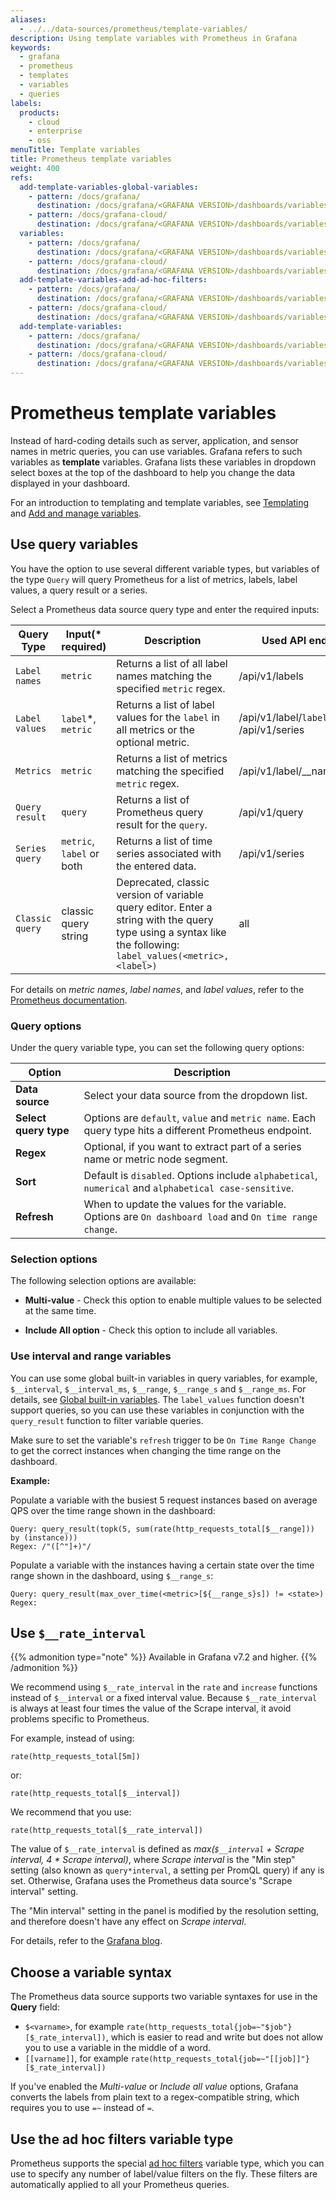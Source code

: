```yaml
---
aliases:
  - ../../data-sources/prometheus/template-variables/
description: Using template variables with Prometheus in Grafana
keywords:
  - grafana
  - prometheus
  - templates
  - variables
  - queries
labels:
  products:
    - cloud
    - enterprise
    - oss
menuTitle: Template variables
title: Prometheus template variables
weight: 400
refs:
  add-template-variables-global-variables:
    - pattern: /docs/grafana/
      destination: /docs/grafana/<GRAFANA VERSION>/dashboards/variables/add-template-variables/#global-variables
    - pattern: /docs/grafana-cloud/
      destination: /docs/grafana/<GRAFANA VERSION>/dashboards/variables/add-template-variables/#global-variables
  variables:
    - pattern: /docs/grafana/
      destination: /docs/grafana/<GRAFANA VERSION>/dashboards/variables/
    - pattern: /docs/grafana-cloud/
      destination: /docs/grafana/<GRAFANA VERSION>/dashboards/variables/
  add-template-variables-add-ad-hoc-filters:
    - pattern: /docs/grafana/
      destination: /docs/grafana/<GRAFANA VERSION>/dashboards/variables/add-template-variables/#add-ad-hoc-filters
    - pattern: /docs/grafana-cloud/
      destination: /docs/grafana/<GRAFANA VERSION>/dashboards/variables/add-template-variables/#add-ad-hoc-filters
  add-template-variables:
    - pattern: /docs/grafana/
      destination: /docs/grafana/<GRAFANA VERSION>/dashboards/variables/add-template-variables/
    - pattern: /docs/grafana-cloud/
      destination: /docs/grafana/<GRAFANA VERSION>/dashboards/variables/add-template-variables/
---
```


# Prometheus template variables

Instead of hard-coding details such as server, application, and sensor names in metric queries, you can use variables. Grafana refers to such variables as **template** variables.
Grafana lists these variables in dropdown select boxes at the top of the dashboard to help you change the data displayed in your dashboard.

For an introduction to templating and template variables, see [Templating](ref:variables) and [Add and manage variables](ref:add-template-variables).

## Use query variables

You have the option to use several different variable types, but variables of the type `Query` will query Prometheus for a list of metrics, labels, label values, a query result or a series.

Select a Prometheus data source query type and enter the required inputs:

| Query Type      | Input(\* required)        | Description                                                                                                                                                   | Used API endpoints                             |
| --------------- | ------------------------- | ------------------------------------------------------------------------------------------------------------------------------------------------------------- | ---------------------------------------------- |
| `Label names`   | `metric`                  | Returns a list of all label names matching the specified `metric` regex.                                                                                      | /api/v1/labels                                 |
| `Label values`  | `label`\*, `metric`       | Returns a list of label values for the `label` in all metrics or the optional metric.                                                                         | /api/v1/label/`label`/values or /api/v1/series |
| `Metrics`       | `metric`                  | Returns a list of metrics matching the specified `metric` regex.                                                                                              | /api/v1/label/\_\_name\_\_/values              |
| `Query result`  | `query`                   | Returns a list of Prometheus query result for the `query`.                                                                                                    | /api/v1/query                                  |
| `Series query`  | `metric`, `label` or both | Returns a list of time series associated with the entered data.                                                                                               | /api/v1/series                                 |
| `Classic query` | classic query string      | Deprecated, classic version of variable query editor. Enter a string with the query type using a syntax like the following: `label_values(<metric>, <label>)` | all                                            |

For details on _metric names_, _label names_, and _label values_, refer to the [Prometheus documentation](http://prometheus.io/docs/concepts/data_model/#metric-names-and-labels).

### Query options

Under the query variable type, you can set the following query options:

| Option                | Description                                                                                             |
| --------------------- | ------------------------------------------------------------------------------------------------------- |
| **Data source**       | Select your data source from the dropdown list.                                                         |
| **Select query type** | Options are `default`, `value` and `metric name`. Each query type hits a different Prometheus endpoint. |
| **Regex**             | Optional, if you want to extract part of a series name or metric node segment.                          |
| **Sort**              | Default is `disabled`. Options include `alphabetical`, `numerical` and `alphabetical case-sensitive`.   |
| **Refresh**           | When to update the values for the variable. Options are `On dashboard load` and `On time range change`. |

### Selection options

The following selection options are available:

- **Multi-value** - Check this option to enable multiple values to be selected at the same time.

- **Include All option** - Check this option to include all variables.

### Use interval and range variables

You can use some global built-in variables in query variables, for example, `$__interval`, `$__interval_ms`, `$__range`, `$__range_s` and `$__range_ms`.
For details, see [Global built-in variables](ref:add-template-variables-global-variables).
The `label_values` function doesn't support queries, so you can use these variables in conjunction with the `query_result` function to filter variable queries.

Make sure to set the variable's `refresh` trigger to be `On Time Range Change` to get the correct instances when changing the time range on the dashboard.

**Example:**

Populate a variable with the busiest 5 request instances based on average QPS over the time range shown in the dashboard:

```
Query: query_result(topk(5, sum(rate(http_requests_total[$__range])) by (instance)))
Regex: /"([^"]+)"/
```

Populate a variable with the instances having a certain state over the time range shown in the dashboard, using `$__range_s`:

```
Query: query_result(max_over_time(<metric>[${__range_s}s]) != <state>)
Regex:
```

## Use `$__rate_interval`

{{% admonition type="note" %}}
Available in Grafana v7.2 and higher.
{{% /admonition %}}

We recommend using `$__rate_interval` in the `rate` and `increase` functions instead of `$__interval` or a fixed interval value.
Because `$__rate_interval` is always at least four times the value of the Scrape interval, it avoid problems specific to Prometheus.

For example, instead of using:

```
rate(http_requests_total[5m])
```

or:

```
rate(http_requests_total[$__interval])
```

We recommend that you use:

```
rate(http_requests_total[$__rate_interval])
```

The value of `$__rate_interval` is defined as
*max(`$__interval` + *Scrape interval*, 4 \* *Scrape interval*)*,
where _Scrape interval_ is the "Min step" setting (also known as `query*interval`, a setting per PromQL query) if any is set.
Otherwise, Grafana uses the Prometheus data source's "Scrape interval" setting.

The "Min interval" setting in the panel is modified by the resolution setting, and therefore doesn't have any effect on _Scrape interval_.

For details, refer to the [Grafana blog](/blog/2020/09/28/new-in-grafana-7.2-__rate_interval-for-prometheus-rate-queries-that-just-work/).

## Choose a variable syntax

The Prometheus data source supports two variable syntaxes for use in the **Query** field:

- `$<varname>`, for example `rate(http_requests_total{job=~"$job"}[$_rate_interval])`, which is easier to read and write but does not allow you to use a variable in the middle of a word.
- `[[varname]]`, for example `rate(http_requests_total{job=~"[[job]]"}[$_rate_interval])`

If you've enabled the _Multi-value_ or _Include all value_ options, Grafana converts the labels from plain text to a regex-compatible string, which requires you to use `=~` instead of `=`.

## Use the ad hoc filters variable type

Prometheus supports the special [ad hoc filters](ref:add-template-variables-add-ad-hoc-filters) variable type, which you can use to specify any number of label/value filters on the fly.
These filters are automatically applied to all your Prometheus queries.

